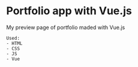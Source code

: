 # **Portfolio app with Vue.js**

My preview page of portfolio maded with Vue.js
```
Used:
- HTML
- CSS
- JS
- Vue
```

